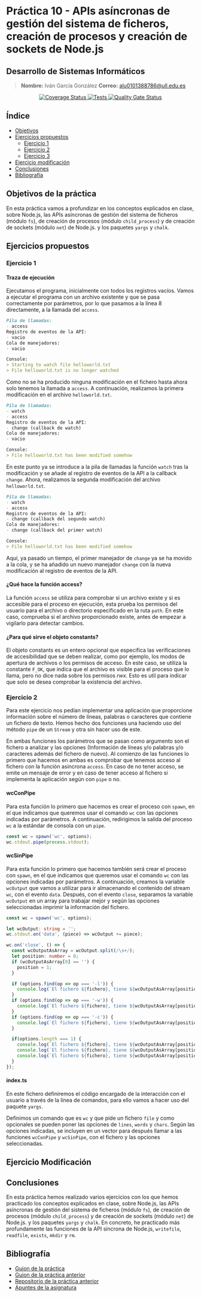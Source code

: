 # Práctica 10 - APIs asíncronas de gestión del sistema de ficheros, creación de procesos y creación de sockets de Node.js
## Desarrollo de Sistemas Informáticos

> **Nombre:** Iván García González **Correo:** alu0101388786@ull.edu.es

<p align="center">
  <a href='https://coveralls.io/github/ULL-ESIT-INF-DSI-2223/ull-esit-inf-dsi-22-23-prct10-fs-proc-sockets-funko-app-Ivan-Garcia02?branch=main'>
    <img src='https://coveralls.io/repos/github/ULL-ESIT-INF-DSI-2223/ull-esit-inf-dsi-22-23-prct10-fs-proc-sockets-funko-app-Ivan-Garcia02/badge.svg?branch=main' alt='Coverage Status'>
  </a>

  <a href="https://github.com/ULL-ESIT-INF-DSI-2223/ull-esit-inf-dsi-22-23-prct10-fs-proc-sockets-funko-app-Ivan-Garcia02/actions/workflows/node.js.yml">
    <img alt="Tests" src="https://github.com/ULL-ESIT-INF-DSI-2223/ull-esit-inf-dsi-22-23-prct10-fs-proc-sockets-funko-app-Ivan-Garcia02/actions/workflows/node.js.yml/badge.svg">
  </a>

  <a href="https://sonarcloud.io/summary/new_code?id=ULL-ESIT-INF-DSI-2223_ull-esit-inf-dsi-22-23-prct10-fs-proc-sockets-funko-app-Ivan-Garcia02">
    <img alt="Quality Gate Status" src="https://sonarcloud.io/api/project_badges/measure?project=ULL-ESIT-INF-DSI-2223_ull-esit-inf-dsi-22-23-prct10-fs-proc-sockets-funko-app-Ivan-Garcia02&metric=alert_status">
  </a>
</p>


## Índice
- [Objetivos](#objetivos-de-la-práctica)
- [Ejercicios propuestos](#ejercicios-propuestos)
  - [Ejercicio 1](#ejercicio-1)
  - [Ejercicio 2](#ejercicio-2)
  - [Ejercicio 3]()
- [Ejercicio modificación](#ejercicio-modificación)
- [Conclusiones](#conclusiones)
- [Bibliografía](#bibliografía)


## Objetivos de la práctica
En esta práctica vamos a profundizar en los conceptos explicados en clase, sobre Node.js, las APIs asíncronas de gestión del sistema de ficheros (módulo `fs`), de creación de procesos (módulo `child_process`) y de creación de sockets (módulo `net`) de Node.js. y los paquetes `yargs` y `chalk`.


## Ejercicios propuestos
### Ejercicio 1
#### Traza de ejecución
Ejecutamos el programa, inicialmente con todos los registros vacíos. Vamos a ejecutar el programa con un archivo existente y que se pasa correctamente por parámetros, por lo que pasamos a la línea 8 directamente, a la llamada del `access`.
```markdown
Pila de llamadas:
- access
Registro de eventos de la API:
- vacio
Cola de manejadores:
- vacio

Console:
> Starting to watch file helloworld.txt
> File helloworld.txt is no longer watched
```

Como no se ha producido ninguna modificación en el fichero hasta ahora solo tenemos la llamada a `access`. A continuación, realizamos la primera modificación en el archivo `helloworld.txt`.
```markdown
Pila de llamadas:
- watch
- access
Registro de eventos de la API:
- change (callback de watch)
Cola de manejadores:
- vacio

Console:
> File helloworld.txt has been modified somehow
```

En este punto ya se introduce a la pila de llamadas la función `watch` tras la modificación y se añade al registro de eventos de la API a la callback `change`. Ahora, realizamos la segunda modificación del archivo `helloworld.txt`.
```markdown
Pila de llamadas:
- watch
- access
Registro de eventos de la API:
- change (callback del segundo watch)
Cola de manejadores:
- change (callback del primer watch)

Console:
> File helloworld.txt has been modified somehow
```

Aquí, ya pasado un tiempo, el primer manejador de `change` ya se ha movido a la cola, y se ha añadido un nuevo manejador `change` con la nueva modificación al registro de eventos de la API.

#### ¿Qué hace la función access? 
La función `access` se utiliza para comprobar si un archivo existe y si es accesible para el proceso en ejecución, esta prueba los permisos del usuario para el archivo o directorio especificado en la ruta `path`. En este caso, comprueba si el archivo proporcionado existe, antes de empezar a vigilarlo para detectar cambios.

#### ¿Para qué sirve el objeto constants?
El objeto constants es un entero opcional que especifica las verificaciones de accesibilidad que se deben realizar, como por ejemplo, los modos de apertura de archivos o los permisos de acceso. En este caso, se utiliza la constante `F_OK`, que indica que el archivo es visible para el proceso que lo llama, pero no dice nada sobre los permisos *rwx*. Esto es util para indicar que solo se desea comprobar la existencia del archivo.


### Ejercicio 2
Para este ejercicio nos pedían implementar una aplicación que proporcione información sobre el número de líneas, palabras o caracteres que contiene un fichero de texto. Hemos hecho dos funciones una haciendo uso del método `pipe` de un `Stream` y otra sin hacer uso de este.

En ambas funciones los parámetros que se pasan como argumento son el fichero a analizar y las opciones (Información de líneas y/o palabras y/o caracteres además del fichero de nuevo). Al comienzo de las funciones lo primero que hacemos en ambas es comprobar que tenemos acceso al fichero con la función asincrona `access`. En caso de no tener acceso, se emite un mensaje de error y en caso de tener acceso al fichero si implementa la aplicación según con `pipe` o no.

#### wcConPipe
Para esta función lo primero que hacemos es crear el proceso con `spawn`, en el que indicamos que queremos usar el comando `wc` con las opciones indicadas por parámetros. A continuación, redirigimos la salida del proceso `wc` a la estándar de consola con un `pipe`.
```typescript
const wc = spawn('wc', options);
wc.stdout.pipe(process.stdout);
```

#### wcSinPipe
Para esta función lo primero que hacemos también será crear el proceso con `spawn`, en el que indicamos que queremos usar el comando `wc` con las opciones indicadas por parámetros. A continuación, creamos la variable `wcOutput` que vamos a utilizar para ir almacenando el contenido del stream `wc`, con el evento `data`. Después, con el evento `close`, separamos la variable `wcOutput` en un array para trabajar mejor y según las opciones seleccionadas imprimir la información del fichero.
```typescript
const wc = spawn('wc', options);

let wcOutput: string = '';
wc.stdout.on('data', (piece) => wcOutput += piece);

wc.on('close', () => {
  const wcOutputAsArray = wcOutput.split(/\s+/);
  let position: number = 0;
  if (wcOutputAsArray[0] == '') {
    position = 1;
  }

  if (options.find(op => op === '-l')) {
    console.log(`El fichero ${fichero}, tiene ${wcOutputAsArray[position++]} lineas`);
  }
  if (options.find(op => op === '-w')) {
    console.log(`El fichero ${fichero}, tiene ${wcOutputAsArray[position++]} palabras`);
  }
  if (options.find(op => op === '-c')) {
    console.log(`El fichero ${fichero}, tiene ${wcOutputAsArray[position]} caracteres`);
  }

  if(options.length === 1) {
    console.log(`El fichero ${fichero}, tiene ${wcOutputAsArray[position++]} lineas`);
    console.log(`El fichero ${fichero}, tiene ${wcOutputAsArray[position++]} palabras`);
    console.log(`El fichero ${fichero}, tiene ${wcOutputAsArray[position]} caracteres`);
  }
});
```

#### index.ts
En este fichero definiremos el código encargado de la interacción con el usuario a través de la línea de comandos, para ello vamos a hacer uso del paquete `yargs`.

Definimos un comando que es `wc` y que pide un fichero `file` y como opcionales se pueden poner las opciones de `lines`, `words` y `chars`. Según las opciones indicadas, se incluyen en un vector para después llamar a las funciones `wcConPipe` y `wcSinPipe`, con el fichero y las opciones seleccionadas.




## Ejercicio Modificación





## Conclusiones
En esta práctica hemos realizado varios ejercicios con los que hemos practicado los conceptos explicados en clase, sobre Node.js, las APIs asíncronas de gestión del sistema de ficheros (módulo `fs`), de creación de procesos (módulo `child_process`) y de creación de sockets (módulo `net`) de Node.js. y los paquetes `yargs` y `chalk`.
En concreto, he practicado más profundamente las funciones de la API síncrona de Node.js, `writefile`, `readfile`, `exists`, `mkdir` y `rm`.

## Bibliografía
- [Guion de la práctica](https://ull-esit-inf-dsi-2223.github.io/prct10-fs-proc-sockets-funko-app/)
- [Guion de la práctica anterior](https://ull-esit-inf-dsi-2223.github.io/prct09-filesystem-funko-app/)
- [Repositorio de la práctica anterior](https://github.com/ULL-ESIT-INF-DSI-2223/ull-esit-inf-dsi-22-23-prct09-funko-app-Ivan-Garcia02)
- [Apuntes de la asignatura](https://ull-esit-inf-dsi-2223.github.io/nodejs-theory/)